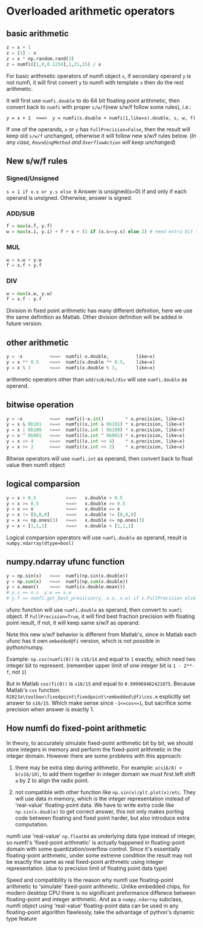 # Overloaded arithmetic operators

## basic arithmetic

```python 
z = x + 1
z = [1] - x
z = x * np.random.rand(3)
z = numfi([1,0,0.1234],1,21,15) / x
```

For basic arithmetic operators of numfi object `x`, if secondary operand `y` is not numfi, it will first convert `y` to numfi with template `x` then do the rest arithmetic.

It will first use `numfi.double` to do 64 bit floating point arithmetic, then convert back to `numfi` with proper `s/w/f`(new s/w/f follow some rules), i.e.:

`y = x + 1  <==>  y = numfi(x.double + numfi(1,like=x).double, s, w, f)`

If one of the operands, `x` or `y` has `FullPrecision=False`, then the result will keep old `s/w/f` unchanged, otherwise it will follow new s/w/f rules below.  (*In any case, `RoundingMethod` and `OverflowAction` will keep unchanged*)

## New s/w/f rules

### Signed/Unsigned

`s = 1 if x.s or y.s else 0`
Answer is unsigned(s=0) if and only if each operand is unsigned. Otherwise, answer is signed.

### ADD/SUB

```python
f = max(x.f, y.f)
w = max(x.i, y.i) + f + s + (1 if (x.s==y.s) else 2) # need extra bit to convert unsigned to signed
```

### MUL

```python
w = x.w + y.w
f = x.f + y.f
```

### DIV

```python
w = max(x.w, y.w)
f = x.f - y.f
```

Division in fixed point arithmetic has many different definition, here we use the same definition as Matlab.
Other division definition will be added in future version.

## other arithmetic

```python
y = -x          <==>  numfi(-x.double,          like=x)
y = x ** 0.5    <==>  numfi(x.double ** 0.5,    like=x)
y = x % 3       <==>  numfi(x.double % 3,       like=x)
```

arithmetic operators other than `add/sub/mul/div` will use `numfi.double` as operand.

## bitwise operation

```python
y = ~x          <==>  numfi((~x.int)        * x.precision, like=x)
y = x & 0b101   <==>  numfi((x.int & 0b101) * x.precision, like=x) 
y = x | 0b100   <==>  numfi((x.int | 0b100) * x.precision, like=x) 
y = x ^ 0b001   <==>  numfi((x.int ^ 0b001) * x.precision, like=x) 
y = x << 4      <==>  numfi((x.int << 4)    * x.precision, like=x) 
y = x >> 2      <==>  numfi((x.int >> 2)    * x.precision, like=x) 
```

Bitwise operators will use `numfi.int` as operand, then convert back to float value then numfi object

## logical comparsion

```python
y = x > 0.5           <==>   x.double > 0.5
y = x >= 0.5          <==>   x.double >= 0.5
y = x == x            <==>   x.double == x
y = x != [0,0,0]      <==>   x.double != [0,0,0]
y = x <= np.ones(3)   <==>   x.double <= np.ones(3)
y = x < [1,1,1]       <==>   x.double < [1,1,1]
```

Logical comparsion operators will use `numfi.double` as operand, result is `numpy.ndarray(dtype=bool)`

## numpy.ndarray ufunc function

```python
y = np.sin(x)   <==>  numfi(np.sin(x.double))
y = np.sum(x)   <==>  numfi(np.sum(x.double))
y = x.mean()    <==>  numfi(x.double.mean())
# y.s == x.s  y.w == x.w
# y.f == numfi.get_best_presicion(y, x.s, x.w) if x.FullPrecision else x.f
```

ufunc function will use `numfi.double` as operand, then convert to `numfi` object. If `FullPrecision=True`, it will find best fraction precision with floating point result, if not, it will keep same s/w/f as operand.

Note this new s/w/f behavior is different from Matlab's, since in Matlab each ufunc has it own `embedded@fi` version, which is not possible in python/numpy.

Example: `np.cos(numfi(0))` is `s16/14` and equal to `1` exactly, which need two integer bit to represent. (remember upper limit of one integer bit is `1 - 2**-f`, not `1`)

But in Matlab `cos(fi(0))` is `s16/15` and equal to `0.999969482421875`. Because Matlab's `cos` function `R2023a\toolbox\fixedpoint\fixedpoint\+embedded\@fi\cos.m` explicitly set answer to `s16/15`. Which make sense since `-1<=cos<=1`, but sacrifice some precision when answer is exactly 1.

## How numfi do fixed-point arithmetic

In theory, to accurately simulate fixed-point arithmetic bit by bit, we should store integers in memory and perform the fixed-point arithmetic in the integer domain. However there are some problems with this approach:

1. there may be extra step during arithmetic. For example: `a(s16/8) + b(s16/10)`, to add them together in integer domain we must first left shift `a` by 2 to align the radix point.

2. not compatible with other function like `np.sin(x)/plt.plot(x)/etc`. They will use data in memory, which is the integer representation instead of 'real-value' floating-point data. We have to write extra code like `np.sin(x.double)` to get correct answer, this not only makes porting code between floating and fixed point harder, but also introduce extra computation.

numfi use 'real-value' `np.float64` as underlying data type instead of integer, so numfi's 'fixed-point arithmetic' is actually happened in floating-point domain with some quantization/overflow control. Since it's essentially floating-point arithmetic, under some extreme condition the result may not be exactly the same as real fixed-point arithmetic using integer representation. (due to precision limit of floating point data type)

Speed and compatibility is the reason why numfi use floating-point arithmetic to 'simulate' fixed-point arithmetic. Unlike embedded chips, for modern desktop CPU there is no significant preformance differece between floating-point and integer arithmetic. And as a `numpy.ndarray` subclass, numfi object using 'real-value' floating-point data can be used in any floating-point algorithm flawlessly, take the advantage of python's dynamic type feature

